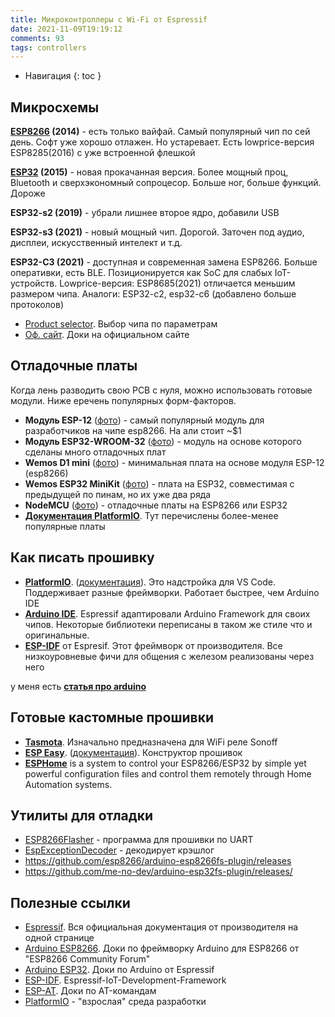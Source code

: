 ```yaml
---
title: Микроконтроллеры с Wi-Fi от Espressif
date: 2021-11-09T19:19:12
comments: 93
tags: controllers
---
```


- Навигация
{: toc }

## Микросхемы
**[ESP8266] (2014)** - есть только вайфай. Самый популярный чип по сей день. Софт уже хорошо отлажен. Но устаревает. Есть lowprice-версия ESP8285(2016) с уже встроенной флешкой

**[ESP32] (2015)** - новая прокачанная версия. Более мощный проц, Bluetooth и сверхэкономный сопроцесор. Больше ног, больше функций. Дороже

**ESP32-s2 (2019)** - убрали лишнее второе ядро, добавили USB

**ESP32-s3 (2021)** - новый мощный чип. Дорогой. Заточен под аудио, дисплеи, искусственный интелект и т.д. 

**ESP32-С3 (2021)** - доступная и современная замена ESP8266. Больше оперативки, есть BLE. Позиционируется как SoC для слабых IoT-устройств. Lowprice-версия: ESP8685(2021) отличается меньшим размером чипа. Аналоги: ESP32-c2, esp32-c6 (добавлено больше протоколов)

- [Product selector](https://products.espressif.com/#/product-selector?language=en). Выбор чипа по параметрам
- [Оф. сайт](https://www.espressif.com/en/support/documents/technical-documents). Доки на официальном сайте

## Отладочные платы
Когда лень разводить свою PCB с нуля, можно использовать готовые модули. Ниже еречень популярных форм-факторов. 
- **Модуль ESP-12** ([фото](#)) - самый популярный модуль для разработчиков на чипе esp8266. На али стоит ~$1
- **Модуль ESP32-WROOM-32** ([фото](#)) - модуль на основе которого сделаны много отладочных плат
- **Wemos D1 mini** ([фото](#)) - минимальная плата на основе модуля ESP-12 (esp8266)
- **Wemos ESP32 MiniKit** ([фото](#)) - плата на ESP32, совместимая с предыдущей по пинам, но их уже два ряда
- **NodeMCU** ([фото](#)) - отладочные платы на ESP8266 или ESP32
- [**Документация PlatformIO**](https://docs.platformio.org/en/latest/boards/index.html#espressif-32). Тут перечислены более-менее популярные платы

## Как писать прошивку
- [**PlatformIO**](https://platformio.org/platformio-ide). ([документация](https://docs.platformio.org/en/latest/)). Это надстройка для VS Code. Поддерживает разные фреймворки. Работает быстрее, чем Arduino IDE
- [**Arduino IDE**](https://www.arduino.cc/en/software). Espressif адаптировали Arduino Framework для своих чипов. Некоторые библиотеки переписаны в таком же стиле что и оригинальные.
- [**ESP-IDF**](https://docs.espressif.com/projects/esp-idf/en/latest/esp32/) от Espresif. Этот фреймворк от производителя. Все низкоуровневые фичи для общения с железом реализованы через него

у меня есть [**статья про arduino**](../coding/arduino.md)

## Готовые кастомные прошивки
- [**Tasmota**](https://tasmota.github.io/docs/). Изначально предназначена для WiFi реле Sonoff
- [**ESP Easy**](https://www.letscontrolit.com/index.php#ESPEasy). ([документация](https://www.letscontrolit.com/wiki/index.php/ESPEasy#Introduction)). Конструктор прошивок
- [**ESPHome**](https://esphome.io/) is a system to control your ESP8266/ESP32 by simple yet powerful configuration files and control them remotely through Home Automation systems.

## Утилиты для отладки
- [ESP8266Flasher] - программа для прошивки по UART
- [EspExceptionDecoder](https://github.com/me-no-dev/EspExceptionDecoder) - декодирует крэшлог
- <https://github.com/esp8266/arduino-esp8266fs-plugin/releases>
- <https://github.com/me-no-dev/arduino-esp32fs-plugin/releases/>

## Полезные ссылки
- [Espressif](https://www.espressif.com/en/support/documents/technical-documents). Вся официальная документация от производителя на одной странице
- [Arduino ESP8266][esp8266]. Доки по фреймворку Arduino для ESP8266 от "ESP8266 Community Forum"
- [Arduino ESP32][esp32]. Доки по Arduino от Espressif
- [ESP-IDF](https://docs.espressif.com/projects/esp-idf/en/latest/esp32/). Espressif-IoT-Development-Framework
- [ESP-AT](https://docs.espressif.com/projects/esp-at/en/latest). Доки по AT-командам
- [PlatformIO](https://platformio.org/platformio-ide) - "взрослая" среда разработки


[ESP8266]: https://arduino-esp8266.readthedocs.io/en/latest/ "Доки по фреймворку Arduino для ESP8266. Автор: ESP8266 Community Forum"
[ESP32]: https://docs.espressif.com/projects/arduino-esp32/en/latest/ "Доки по Arduino от Espressif"
[ESP8266Flasher]: https://github.com/nodemcu/nodemcu-flasher/blob/master/Win32/Release/ESP8266Flasher.exe "Программатотр для ESP"

